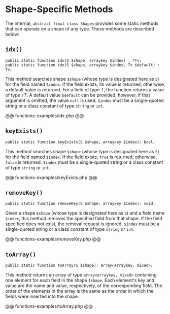 # Shape-Specific Methods

The internal, `abstract final class Shapes` provides some static methods that can operate on a shape of any type. These methods are described below:

## `idx()`

```
public static function idx(S $shape, arraykey $index) : ?Tv; 
public static function idx(S $shape, arraykey $index, Tv $default) : Tv; 
```

This method searches shape `$shape` (whose type is designated here as `S`) for the field named `$index`. If the field exists, its value is returned; otherwise, a default value is returned. For a field of type *T*, the function returns a value of type `?`*T*. A default value `$default` can be provided; however, if that argument is omitted, the value `null` is used. `$index` must be a single-quoted string or a class constant of type `string` or `int`.

@@ functions-examples/idx.php @@

## `keyExists()`

```
public static function keyExists(S $shape, arraykey $index): bool; 
```

This method searches shape `$shape` (whose type is designated here as `S`) for the field named `$index`. If the field exists, `true` is returned; otherwise, `false` is returned. `$index` must be a single-quoted string or a class constant of type `string` or `int`.

@@ functions-examples/keyExists.php @@

## `removeKey()`

```
public static function removeKey(S $shape, arraykey $index): void; 
```

Given a shape `$shape` (whose type is designated here as `S`) and a field name `$index`, this method removes the specified field from that shape. If the field specified does not exist, the removal request is ignored. `$index` must be a single-quoted string or a class constant of type `string` or `int`.

@@ functions-examples/removeKey.php @@

## `toArray()`

```
public static function toArray(S $shape): array<arraykey, mixed>; 
```

This method returns an array of type `array<arraykey, mixed>` containing one element for each field in the shape `$shape`. Each element's key and value are the name and value, respectively, of the corresponding field. The order of the elements in the array is the same as the order in which the fields were inserted into the shape.

@@ functions-examples/toArray.php @@
